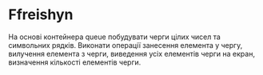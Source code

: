 # Ffreishyn
На основі контейнера queue побудувати черги цілих чисел та символьних рядків.
Виконати операції занесення елемента у чергу, вилучення елемента з черги, виведення
усіх елементів черги на екран, визначення кількості елементів черги.
